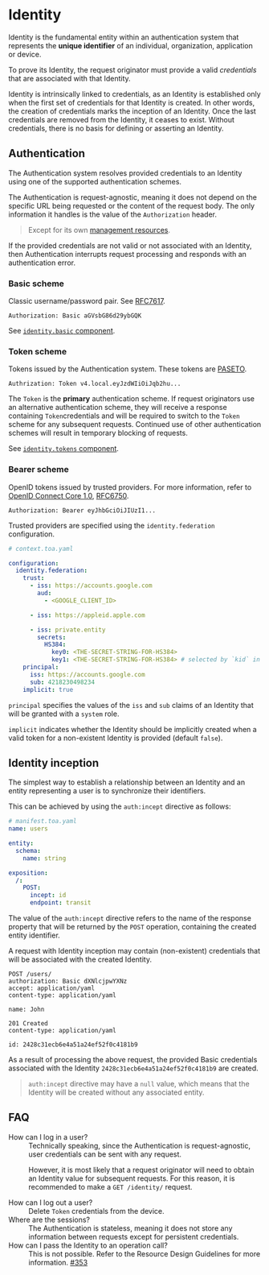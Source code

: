 # Identity

Identity is the fundamental entity within an authentication system that represents the **unique
identifier** of an individual, organization, application or device.

To prove its Identity, the request originator must provide a valid _credentials_ that are associated
with that Identity.

Identity is intrinsically linked to credentials, as an Identity is established only when the first
set of credentials for that Identity is created.
In other words, the creation of credentials marks the inception of an Identity.
Once the last credentials are removed from the Identity, it ceases to exist.
Without credentials, there is no basis for defining or asserting an Identity.

## Authentication

The Authentication system resolves provided credentials to an Identity using one of the supported
authentication schemes.

The Authentication is request-agnostic, meaning it does not depend on the specific URL being
requested or the content of the request body.
The only information it handles is the value of the `Authorization` header.

> Except for its own [management resources](components.md).

If the provided credentials are not valid or not associated with an Identity, then Authentication
interrupts request processing and responds with an authentication error.

### Basic scheme

Classic username/password pair. See [RFC7617](https://datatracker.ietf.org/doc/html/rfc7617).

```http
Authorization: Basic aGVsbG86d29ybGQK
```

See [`identity.basic` component](components.md#basic-credentials).

### Token scheme

Tokens issued by the Authentication system. These tokens are [PASETO](https://paseto.io).

```http
Authrization: Token v4.local.eyJzdWIiOiJqb2hu...
```

The `Token` is the **primary** authentication scheme.
If request originators use an alternative authentication scheme, they will receive a response
containing `Token`credentials and will be required to switch to the `Token` scheme for any
subsequent requests.
Continued use of other authentication schemes will result in temporary blocking of requests.

See [`identity.tokens` component](components.md#stateless-tokens).

### Bearer scheme

OpenID tokens issued by trusted providers.
For more information, refer
to [OpenID Connect Core 1.0](https://openid.net/specs/openid-connect-core-1_0.html),
[RFC6750](https://datatracker.ietf.org/doc/html/rfc6750).

```http
Authorization: Bearer eyJhbGciOiJIUzI1...
```

Trusted providers are specified using the `identity.federation`  configuration.

```yaml
# context.toa.yaml

configuration:
  identity.federation:
    trust:
      - iss: https://accounts.google.com
        aud:
          - <GOOGLE_CLIENT_ID>

      - iss: https://appleid.apple.com

      - iss: private.entity
        secrets:
          HS384:
            key0: <THE-SECRET-STRING-FOR-HS384>
            key1: <THE-SECRET-STRING-FOR-HS384> # selected by `kid` in the JWT header
    principal:
      iss: https://accounts.google.com
      sub: 4218230498234
    implicit: true
```

`principal` specifies the values of the `iss` and `sub` claims of an Identity that will be granted
with a `system` role.

`implicit` indicates whether the Identity should be implicitly created when a valid token for a
non-existent Identity is provided (default `false`).

## Identity inception

The simplest way to establish a relationship between an Identity and an entity representing a user
is to synchronize their identifiers.

This can be achieved by using the `auth:incept` directive as follows:

```yaml
# manifest.toa.yaml
name: users

entity:
  schema:
    name: string

exposition:
  /:
    POST:
      incept: id
      endpoint: transit
```

The value of the `auth:incept` directive refers to the name of the response property that will be
returned by the `POST` operation, containing the created entity identifier.

A request with Identity inception may contain (non-existent) credentials that will be associated
with the created Identity.

```http
POST /users/
authorization: Basic dXNlcjpwYXNz
accept: application/yaml
content-type: application/yaml

name: John
```

```
201 Created
content-type: application/yaml

id: 2428c31ecb6e4a51a24ef52f0c4181b9
```

As a result of processing the above request, the provided Basic credentials associated with the
Identity `2428c31ecb6e4a51a24ef52f0c4181b9` are created.

> `auth:incept` directive may have a `null` value, which means that the Identity will be created
> without any associated entity.

## FAQ

<dl>
<dt>How can I log in a user?</dt>
<dd>
Technically speaking, since the Authentication is request-agnostic, user credentials
can be sent with any request.

However, it is most likely that a request originator will need to obtain an Identity value for
subsequent requests.
For this reason, it is recommended to make a `GET /identity/` request.
</dd>
<dt>How can I log out a user?</dt>
<dd>Delete <code>Token</code> credentials from the device.</dd>
<dt>Where are the sessions?</dt>
<dd>
The Authentication is stateless, meaning it does not store any information between
requests except for persistent credentials.</dd>
<dt>How can I pass the Identity to an operation call?</dt>
<dd>
This is not possible. Refer to the Resource Design Guidelines for more information.
<a href="https://github.com/toa-io/toa/issues/353">#353</a>
</dd>
</dl>
